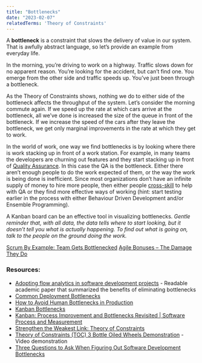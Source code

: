 ```yaml
---
title: "Bottlenecks"
date: "2023-02-07"
relatedTerms: 'Theory of Constraints'
---
```


A **bottleneck** is a constraint that slows the delivery of value in our system. That is awfully abstract language, so let’s provide an example from everyday life.

In the morning, you’re driving to work on a highway. Traffic slows down for no apparent reason. You’re looking for the accident, but can’t find one. You emerge from the other side and traffic speeds up. You’ve just been through a bottleneck.

As the Theory of Constraints shows, nothing we do to either side of the bottleneck affects the throughput of the system. Let’s consider the morning commute again. If we speed up the rate at which cars arrive at the bottleneck, all we’ve done is increased the size of the queue in front of the bottleneck. If we increase the speed of the cars after they leave the bottleneck, we get only marginal improvements in the rate at which they get to work.

In the world of work, one way we find bottlenecks is by looking where there is work stacking up in front of a work station. For example, in many teams the developers are churning out features and they start stacking up in front of [Quality Assurance](https://agilepainrelief.com/glossary/quality-assurance-in-scrum). In this case the QA is the bottleneck. Either there aren’t enough people to do the work expected of them, or the way the work is being done is inefficient. Since most organizations don’t have an infinite supply of money to hire more people, then either people [cross-skill](https://agilepainrelief.com/blog/how-to-cross-skill-and-grow-t-shaped-team-members.html) to help with QA or they find more effective ways of working (hint: start testing earlier in the process with either Behaviour Driven Development and/or Ensemble Programming).

A Kanban board can be an effective tool in visualizing bottlenecks. _Gentle reminder that, with all data, the data tells where to start looking, but it doesn’t tell you what is actually happening. To find out what is going on, talk to the people on the ground doing the work._

[Scrum By Example: Team Gets Bottlenecked](/blog/scrummaster-tales-the-team-gets-bottlenecked.html) [Agile Bonuses – The Damage They Do](/blog/agile-bonuses-the-damage-they-do.html)

### Resources:

- [Adopting flow analytics in software development projects](https://www.researchgate.net/publication/321088572_Adopting_flow_analytics_in_software_development_projects) - Readable academic paper that summarized the benefits of eliminating bottlenecks
- [Common Deployment Bottlenecks](https://www.iqvis.com/blog/common-deployment-bottlenecks/)
- [How to Avoid Human Bottlenecks in Production](https://automationd.com/how-to-avoid-human-bottlenecks-in-production/)
- [Kanban Bottlenecks](https://wolski.pro/en/2018/12/kanban-bottlenecks/)
- [Kanban: Process Improvement and Bottlenecks Revisited | Software Process and Measurement](https://tcagley.wordpress.com/2014/11/29/kanban-process-improvement-and-bottlenecks-2/)
- [Strengthen the Weakest Link: Theory of Constraints](https://getnave.com/blog/theory-of-constraints/)
- [Theory of Constraints (TOC) 3 Bottle Oiled Wheels Demonstration](https://www.youtube.com/watch?v=mWh0cSsNmGY) - Video demonstration
- [Three Questions to Ask When Figuring Out Software Development Bottlenecks](https://matcha.fyi/questions-for-software-bottlenecks/)

